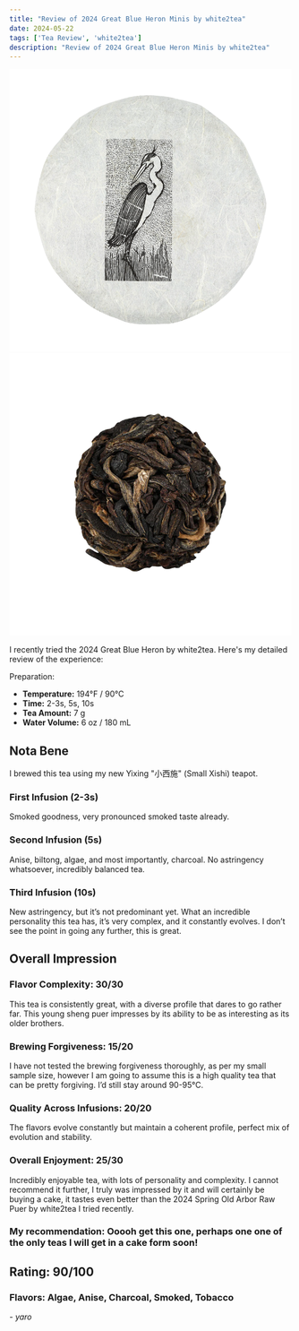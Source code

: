 ```yaml
---
title: "Review of 2024 Great Blue Heron Minis by white2tea"
date: 2024-05-22
tags: ['Tea Review', 'white2tea']
description: "Review of 2024 Great Blue Heron Minis by white2tea"
---
```


![](image-7.png)
![](image-6.png)

I recently tried the 2024 Great Blue Heron by white2tea. Here's my detailed review of the experience:

Preparation:

- **Temperature:** 194°F / 90°C
- **Time:** 2-3s, 5s, 10s
- **Tea Amount:** 7 g
- **Water Volume:** 6 oz / 180 mL


## Nota Bene

I brewed this tea using my new Yixing  "小西施" (Small Xishi) teapot.

### First Infusion (2-3s)

Smoked goodness, very pronounced smoked taste already.

### Second Infusion (5s)

Anise, biltong, algae, and most importantly, charcoal. No astringency whatsoever, incredibly balanced tea.

### Third Infusion (10s)

New astringency, but it’s not predominant yet. What an incredible personality this tea has, it’s very complex, and it constantly evolves. I don’t see the point in going any further, this is great.

## Overall Impression 

### Flavor Complexity: 30/30
This tea is consistently great, with a diverse profile that dares to go rather far. This young sheng puer impresses by its ability to be as interesting as its older brothers.

### Brewing Forgiveness: 15/20
I have not tested the brewing forgiveness thoroughly, as per my small sample size, however I am going to assume this is a high quality tea that can be pretty forgiving. I’d still stay around 90-95°C.

### Quality Across Infusions: 20/20
The flavors evolve constantly but maintain a coherent profile, perfect mix of evolution and stability.

### Overall Enjoyment: 25/30
Incredibly enjoyable tea, with lots of personality and complexity. I cannot recommend it further, I truly was impressed by it and will certainly be buying a cake, it tastes even better than the 2024 Spring Old Arbor Raw Puer by white2tea I tried recently.

### My recommendation: Ooooh get this one, perhaps one one of the only teas I will get in a cake form soon! 

## Rating: 90/100

### Flavors: Algae, Anise, Charcoal, Smoked, Tobacco

*- yaro*
